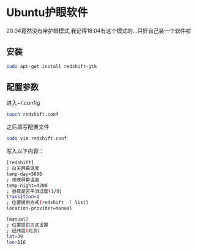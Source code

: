 # Ubuntu护眼软件


20.04竟然没有带护眼模式,我记得18.04有这个模式的...只好自己装一个软件啦
<!-- more-->

## 安装
```bash
sudo apt-get install redshift-gtk
```
## 配置参数
进入~/.config
```bash
touch redshift.conf
```
之后填写配置文件
```bash
sudo vim redshift.conf
```
写入以下内容：
```bash
[redshift]
; 白天屏幕温度
temp-day=5600
; 夜晚屏幕温度
temp-night=4200
; 昼夜是否平滑过度(1/0)
transition=1
; 位置提供方式(redshift -l list)
location-provider=manual

[manual]
; 位置提供方式设置
; 经纬度(北京)
lat=39
lon=116
```
